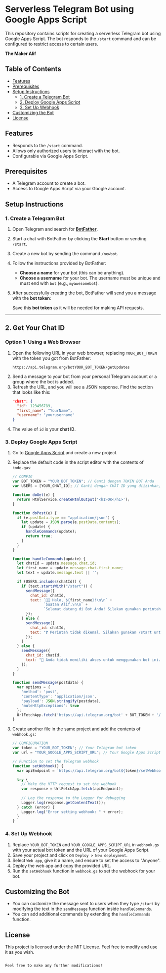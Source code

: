 # Serverless Telegram Bot using Google Apps Script

This repository contains scripts for creating a serverless Telegram bot using Google Apps Script. The bot responds to the `/start` command and can be configured to restrict access to certain users. 

**The Maker Alif**

## Table of Contents

- [Features](#features)
- [Prerequisites](#prerequisites)
- [Setup Instructions](#setup-instructions)
  - [1. Create a Telegram Bot](#1-create-a-telegram-bot)
  - [2. Deploy Google Apps Script](#2-deploy-google-apps-script)
  - [3. Set Up Webhook](#3-set-up-webhook)
- [Customizing the Bot](#customizing-the-bot)
- [License](#license)

## Features

- Responds to the `/start` command.
- Allows only authorized users to interact with the bot.
- Configurable via Google Apps Script.

## Prerequisites

- A Telegram account to create a bot.
- Access to Google Apps Script via your Google account.

## Setup Instructions

### 1. Create a Telegram Bot

1. Open Telegram and search for **[BotFather](https://t.me/botfather)**.
2. Start a chat with BotFather by clicking the **Start** button or sending `/start`.
3. Create a new bot by sending the command `/newbot`.
4. Follow the instructions provided by BotFather:
   - **Choose a name** for your bot (this can be anything).
   - **Choose a username** for your bot. The username must be unique and must end with `bot` (e.g., `myawesomebot`).
5. After successfully creating the bot, BotFather will send you a message with the **bot token**:

   Save this **bot token** as it will be needed for making API requests.

---

## 2. Get Your Chat ID

### Option 1: Using a Web Browser

1. Open the following URL in your web browser, replacing `YOUR_BOT_TOKEN` with the token you got from BotFather:
   ```
   https://api.telegram.org/botYOUR_BOT_TOKEN/getUpdates
   ```
2. Send a message to your bot from your personal Telegram account or a group where the bot is added.
3. Refresh the URL, and you will see a JSON response. Find the section that looks like this:
   ```json
   "chat": {
     "id": 123456789,
     "first_name": "YourName",
     "username": "yourusername"
   }
   ```
4. The value of `id` is your **chat ID**.

### 3. Deploy Google Apps Script

1. Go to [Google Apps Script](https://script.google.com/) and create a new project.
2. Replace the default code in the script editor with the contents of `kode.gas`:

   ```javascript
   // CONFIG
   var BOT_TOKEN = "YOUR_BOT_TOKEN"; // Ganti dengan TOKEN BOT Anda
   var USERS = [YOUR_CHAT_ID]; // Ganti dengan CHAT ID yang diizinkan, bisa lebih dari 1

   function doGet(e) {
     return HtmlService.createHtmlOutput('<h1>OK</h1>');
   }

   function doPost(e) {
     if (e.postData.type == "application/json") {
       let update = JSON.parse(e.postData.contents);
       if (update) {
         handleCommands(update);
         return true;
       }
     }
   }

   function handleCommands(update) {
     let chatId = update.message.chat.id;
     let first_name = update.message.chat.first_name;
     let text = update.message.text || '';

     if (USERS.includes(chatId)) {
       if (text.startsWith("/start")) {
         sendMessage({
           chat_id: chatId,
           text: `🙋🏽 Halo, ${first_name}!\n\n` +
                 `buatan Alif.\n\n` +
                 `Selamat datang di Bot Anda! Silakan gunakan perintah yang tersedia untuk melanjutkan.`
         });
       } else {
         sendMessage({
           chat_id: chatId,
           text: "❓ Perintah tidak dikenal. Silakan gunakan /start untuk melihat perintah yang tersedia."
         });
       }
     } else {
       sendMessage({
         chat_id: chatId,
         text: "🚫 Anda tidak memiliki akses untuk menggunakan bot ini."
       });
     }
   }

   function sendMessage(postdata) {
     var options = {
       'method': 'post',
       'contentType': 'application/json',
       'payload': JSON.stringify(postdata),
       'muteHttpExceptions': true
     };
     UrlFetchApp.fetch('https://api.telegram.org/bot' + BOT_TOKEN + '/sendMessage', options);
   }
   ```

3. Create another file in the same project and add the contents of `webhook.gs`:

   ```javascript
   // CONFIGURATION
   var token = "YOUR_BOT_TOKEN"; // Your Telegram bot token
   var url = "YOUR_GOOGLE_APPS_SCRIPT_URL"; // Your Google Apps Script URL

   // Function to set the Telegram webhook
   function setWebhook() {
     var apiEndpoint = `https://api.telegram.org/bot${token}/setWebhook?url=${url}`;

     try {
       // Make the HTTP request to set the webhook
       var response = UrlFetchApp.fetch(apiEndpoint);
       
       // Log the response to the Logger for debugging
       Logger.log(response.getContentText());
     } catch (error) {
       Logger.log("Error setting webhook: " + error);
     }
   }
   ```

### 4. Set Up Webhook

1. Replace `YOUR_BOT_TOKEN` and `YOUR_GOOGLE_APPS_SCRIPT_URL` in `webhook.gs` with your actual bot token and the URL of your Google Apps Script.
2. Save your project and click on `Deploy > New deployment`.
3. Select `Web app`, give it a name, and ensure to set the access to "Anyone".
4. Deploy the web app and copy the provided URL.
5. Run the `setWebhook` function in `webhook.gs` to set the webhook for your bot.

## Customizing the Bot

- You can customize the message sent to users when they type `/start` by modifying the text in the `sendMessage` function inside `handleCommands`.
- You can add additional commands by extending the `handleCommands` function.

## License

This project is licensed under the MIT License. Feel free to modify and use it as you wish.
```

Feel free to make any further modifications!
